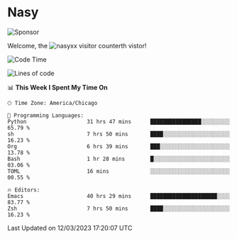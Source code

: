 # Nasy

<!--
<p align="center">
<img height="200" src="https://github-readme-stats.vercel.app/api?username=nasyxx&count_private=true&show_icons=true&theme=dracula&include_all_commits=true"/>
<img height="200" src="https://github-readme-stats.vercel.app/api/top-langs/?username=nasyxx&theme=dracula&hide=html,jupyter+notebook&count_private=true&show_icons=true"/>
</p>

  
----------------
-->

![Sponsor](https://img.shields.io/static/v1.svg?label=Sponsor&message=%E2%9D%A4&logo=GitHub&style=flat&color=pink)
 
Welcome, the ![nasyxx visitor counter](https://count.getloli.com/get/@nasyxx?theme=rule34)th vistor!
 
<!--START_SECTION:waka-->
![Code Time](http://img.shields.io/badge/Code%20Time-3%2C255%20hrs%2023%20mins-blue)

![Lines of code](https://img.shields.io/badge/From%20Hello%20World%20I%27ve%20Written-6.2%20million%20lines%20of%20code-blue)

📊 **This Week I Spent My Time On** 

```text
🕑︎ Time Zone: America/Chicago

💬 Programming Languages: 
Python                   31 hrs 47 mins      ████████████████░░░░░░░░░   65.79 % 
sh                       7 hrs 50 mins       ████░░░░░░░░░░░░░░░░░░░░░   16.23 % 
Org                      6 hrs 39 mins       ███░░░░░░░░░░░░░░░░░░░░░░   13.78 % 
Bash                     1 hr 28 mins        █░░░░░░░░░░░░░░░░░░░░░░░░   03.06 % 
TOML                     16 mins             ░░░░░░░░░░░░░░░░░░░░░░░░░   00.55 % 

🔥 Editors: 
Emacs                    40 hrs 29 mins      █████████████████████░░░░   83.77 % 
Zsh                      7 hrs 50 mins       ████░░░░░░░░░░░░░░░░░░░░░   16.23 % 
```


 Last Updated on 12/03/2023 17:20:07 UTC
<!--END_SECTION:waka-->

<!-- ![visitors](https://visitor-badge.laobi.icu/badge?page_id=nasyxx.nasyxx) -->
